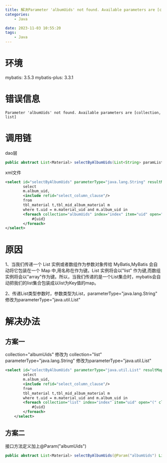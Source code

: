 ```yaml
---
title: 解决Parameter 'albumUids' not found. Available parameters are [collection, list]
categories:
	- Java

date: 2023-11-03 10:55:20
tags: 
	- Java
---
```

<!-- toc -->

# <span id="inline-blue">环境</span>
mybatis: 3.5.3
mybatis-plus: 3.3.1

# <span id="inline-blue">错误信息</span>
```shell
Parameter 'albumUids' not found. Available parameters are [collection, list]
```
# <span id="inline-blue">调用链</span>
dao层
```java
public abstract List<Material> selectByAlbumUids(List<String> paramList);
```
xml文件
```xml
<select id="selectByAlbumUids" parameterType="java.lang.String" resultMap="BaseResultMap">
        select
        m.album_uid,
        <include refid="select_column_clause"/>
        from
        tbl_material t,tbl_mid_album_material m
        where t.uid = m.material_uid and m.album_uid in
        <foreach collection="albumUids" index="index" item="uid" open="(" close=")" separator=",">
            #{uid}
        </foreach>
</select>
```

# <span id="inline-blue">原因</span>
1、当我们传递一个 List 实例或者数组作为参数对象传给 MyBatis,MyBatis 会自动将它包装在一个 Map 中,用名称在作为键。List 实例将会以"list" 作为键,而数组实例将会以"array"作为键。所以，当我们传递的是一个List集合时，mybatis会自动把我们的list集合包装成以list为Key值的map。

2、传递List类型参数时，参数类型为List，parameterType="java.lang.String" 修改为parameterType="java.util.List"
# <span id="inline-blue">解决办法</span>

## <span id="inline-blue">方案一</span>
collection="albumUids" 修改为 collection="list"
parameterType="java.lang.String" 修改为parameterType="java.util.List"
```xml
<select id="selectByAlbumUids" parameterType="java.util.List" resultMap="BaseResultMap">
        select
        m.album_uid,
        <include refid="select_column_clause"/>
        from
        tbl_material t,tbl_mid_album_material m
        where t.uid = m.material_uid and m.album_uid in
        <foreach collection="list" index="index" item="uid" open="(" close=")" separator=",">
            #{uid}
        </foreach>
    </select>
```

## <span id="inline-blue">方案二</span>
接口方法定义加上@Param("albumUids")
```java
public abstract List<Material> selectByAlbumUids(@Param("albumUids") List<String> paramList);
```


